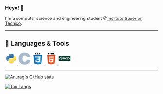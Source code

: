 ### Heyo! 👋

I'm a computer science and engineering student @[Instituto Superior Técnico](https://tecnico.ulisboa.pt/en/).

---

## 🔧 Languages & Tools

<p align="left"> <a href="https://www.python.org" target="_blank"> <img src="https://raw.githubusercontent.com/devicons/devicon/master/icons/python/python-original.svg" alt="python" width="40" height="40"/> </a><a href="https://www.cprogramming.com/" target="_blank"> <img src="https://raw.githubusercontent.com/devicons/devicon/master/icons/c/c-original.svg" alt="c" width="40" height="40"/> </a> <a href="https://www.w3schools.com/css/" target="_blank"> <img src="https://raw.githubusercontent.com/devicons/devicon/master/icons/css3/css3-original-wordmark.svg" alt="css3" width="40" height="40"/> </a> <a href="https://www.w3.org/html/" target="_blank"> <img src="https://raw.githubusercontent.com/devicons/devicon/master/icons/html5/html5-original-wordmark.svg" alt="html5" width="40" height="40"/> </a><a href="https://www.djangoproject.com/" target="_blank"> <img src="https://raw.githubusercontent.com/devicons/devicon/master/icons/django/django-original.svg" alt="django" width="40" height="40"/> </a></p>

---

[![Anurag's GitHub stats](https://github-readme-stats.vercel.app/api?username=JeronimoMendes&show_icons=true&count_private=true&theme=radical&custom_title=My%20Stats)]()

[![Top Langs](https://github-readme-stats.vercel.app/api/top-langs/?username=JeronimoMendes&layout=compact&count_private=true&theme=radical&exclude_repo=BookScanner&hide=html)]()
